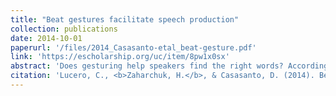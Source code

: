 ```yaml
---
title: "Beat gestures facilitate speech production"
collection: publications
date: 2014-10-01
paperurl: '/files/2014_Casasanto-etal_beat-gesture.pdf'
link: 'https://escholarship.org/uc/item/8pw1x0sx'
abstract: 'Does gesturing help speakers find the right words? According to several theories of speech-gesture relationships, iconic gestures should facilitate speech production, but beat gestures should not. Here we tested the effects of gesturing on word production in two experiments. Participants produced low-frequency words from their definitions while instructed to perform beat gestures, iconic gestures, or while not given any instructions about gesturing (baseline condition). Compared to baseline, participants were faster to produce the target words while performing beat gestures, bimanually or with their left hand alone, but they were slower to produce the target words when instructed to perform iconic gestures. Results provide the first evidence that beat gestures can help speakers produce words. This benefit may arise from the fact that gestures are motor actions, rather than from any special properties of gestures, per se.'
citation: 'Lucero, C., <b>Zaharchuk, H.</b>, & Casasanto, D. (2014). Beat gestures facilitate speech production. In P. Bello, M. Guarini, M. McShane, & B. Scassellati (Eds.), <i>Proceedings of the 36th Annual Meeting of the Cognitive Science Society</i>. Red Hook, NY: Curran Associates.'
---
```


